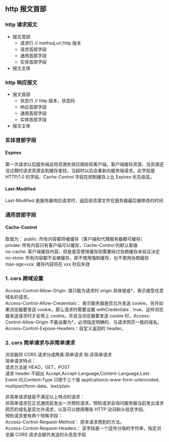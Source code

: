 ## http 报文首部

### http 请求报文

- 报文首部
  - 请求行 // method,url,http 版本
  - 请求首部字段
  - 通用首部字段
  - 实体首部字段
- 报文主体

### http 响应报文

- 报文首部
  - 状态行 // http 版本，状态码
  - 响应首部字段
  - 通用首部字段
  - 实体首部字段
- 报文主体

### 实体首部字段

#### Expires

第一次请求以后服务端会将资源失效日期告知客户端，客户端缓存资源，当资源还没过期时请求资源会到缓存查找，当超时以后会重新向服务端请求。此字段是 HTTP/1.0 的字段，Cache-Control 字段在控制缓存上比 Expires 优先级高。

#### Last-Modified

Last-Modified 是服务器响应请求时，返回该资源文件在服务器最后被修改的时间

### 通用首部字段

#### Cache-Control

取值为：
public: 所有内容都将被缓存（客户端和代理服务器都可缓存）  
private: 所有内容只有客户端可以缓存，Cache-Control 的默认取值  
no-cache: 客户端缓存内容，但是是否使用缓存则需要经过协商缓存来验证决定  
no-store: 所有内容都不会被缓存，即不使用强制缓存，也不使用协商缓存  
max-age=xxx: 缓存内容将在 xxx 秒后失效

### 1. cors 跨域设置

Access-Control-Allow-Origin: 值只能为请求时 origin 具体值或\*，表示接受任意域名的请求。  
Access-Control-Allow-Credentials： 表示服务器是否允许发送 cookie。另外如果浏览器要发送 cookie，那么请求时需要设置 withCredentials：true，这样浏览器发送请求时才会带上 cookie。并且当浏览器要发送 cookie 时，Access-Control-Allow-Origin 不能设置为\*，必须指定明确的、与请求网页一致的域名。  
Access-Control-Expose-Headers：自定义返回的 header。

### 2. cors 简单请求与非简单请求

浏览器将 CORS 请求分成两类:简单请求 和 非简单请求  
简单请求特点：  
请求方法是 HEAD，GET，POST  
请求 header 不超出 Accept,Accept-Language,Content-Language,Last-Event-ID,Content-Type 只限于三个值 application/x-www-form-urlencoded、multipart/form-data、text/plain

非简单请求就是不满足以上特点的请求：  
非简单请求在正式通信前发出一次预检请求，预检请求会询问服务器当前发出请求网页的域名是否允许请求，以及可以使用哪些 HTTP 动词和头信息字段。  
预检请求里有两个特殊字段：  
Access-Control-Request-Method： 原本请求用到的方法。  
Access-Control-Request-Headers： 该字段是一个逗号分隔的字符串，指定浏览器 CORS 请求会额外发送的头信息字段
